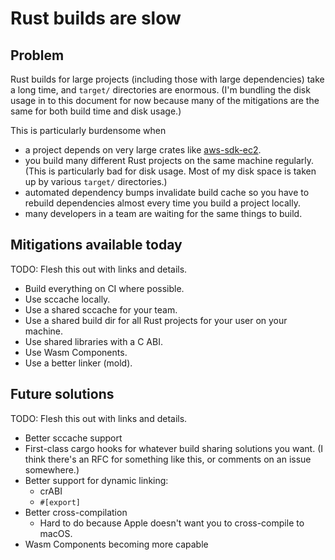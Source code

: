 # Rust builds are slow

## Problem

Rust builds for large projects (including those with large dependencies) take a long time, and `target/` directories are enormous.
(I'm bundling the disk usage in to this document for now because many of the mitigations are the same for both build time and disk usage.)

This is particularly burdensome when

- a project depends on very large crates like [aws-sdk-ec2](https://crates.io/crates/aws-sdk-ec2).
- you build many different Rust projects on the same machine regularly. (This is particularly bad for disk usage. Most of my disk space is taken up by various `target/` directories.)
- automated dependency bumps invalidate build cache so you have to rebuild dependencies almost every time you build a project locally.
- many developers in a team are waiting for the same things to build.

## Mitigations available today

TODO: Flesh this out with links and details.

- Build everything on CI where possible.
- Use sccache locally.
- Use a shared sccache for your team.
- Use a shared build dir for all Rust projects for your user on your machine.
- Use shared libraries with a C ABI.
- Use Wasm Components.
- Use a better linker (mold).

## Future solutions

TODO: Flesh this out with links and details.

- Better sccache support
- First-class cargo hooks for whatever build sharing solutions you want. (I think there's an RFC for something like this, or comments on an issue somewhere.)
- Better support for dynamic linking:
    - crABI
    - `#[export]`
- Better cross-compilation
    - Hard to do because Apple doesn't want you to cross-compile to macOS.
- Wasm Components becoming more capable
